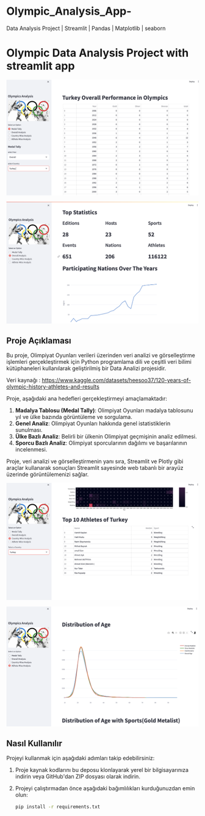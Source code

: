 # Olympic_Analysis_App-
Data Analysis Project | Streamlit | Pandas | Matplotlib | seaborn 
# Olympic Data Analysis Project with streamlit app 

![Olimpiyatlar](1.1.png)

![Olimpiyatlar](1.2.png)


## Proje Açıklaması

Bu proje, Olimpiyat Oyunları verileri üzerinden veri analizi ve görselleştirme işlemleri gerçekleştirmek için Python programlama dili ve çeşitli veri bilimi kütüphaneleri kullanılarak geliştirilmiş bir Data Analizi projesidir.

Veri kaynağı : https://www.kaggle.com/datasets/heesoo37/120-years-of-olympic-history-athletes-and-results

Proje, aşağıdaki ana hedefleri gerçekleştirmeyi amaçlamaktadır:

1. **Madalya Tablosu (Medal Tally)**: Olimpiyat Oyunları madalya tablosunu yıl ve ülke bazında görüntüleme ve sorgulama.
2. **Genel Analiz**: Olimpiyat Oyunları hakkında genel istatistiklerin sunulması.
3. **Ülke Bazlı Analiz**: Belirli bir ülkenin Olimpiyat geçmişinin analiz edilmesi.
4. **Sporcu Bazlı Analiz**: Olimpiyat sporcularının dağılımı ve başarılarının incelenmesi.

Proje, veri analizi ve görselleştirmenin yanı sıra, Streamlit ve Plotly gibi araçlar kullanarak sonuçları Streamlit sayesinde web tabanlı bir arayüz üzerinde görüntülemenizi sağlar.

![Olimpiyatlar](1.3.png)

![Olimpiyatlar](1.4.png)

## Nasıl Kullanılır

Projeyi kullanmak için aşağıdaki adımları takip edebilirsiniz:

1. Proje kaynak kodlarını bu deposu klonlayarak yerel bir bilgisayarınıza indirin veya GitHub'dan ZIP dosyası olarak indirin.

2. Projeyi çalıştırmadan önce aşağıdaki bağımlılıkları kurduğunuzdan emin olun:

   ```bash
   pip install -r requirements.txt
